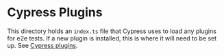 # Cypress Plugins

This directory holds an `index.ts` file that Cypress uses to load any plugins for e2e tests. If a new plugin is installed,
this is where it will need to be set up. See [Cypress plugins](https://docs.cypress.io/guides/tooling/plugins-guide.html).
